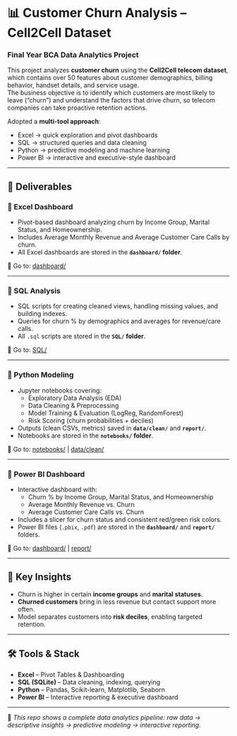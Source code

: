 # 📊 Customer Churn Analysis – Cell2Cell Dataset
### Final Year BCA Data Analytics Project

This project analyzes **customer churn** using the **Cell2Cell telecom dataset**, which contains over 50 features about customer demographics, billing behavior, handset details, and service usage.  
The business objective is to identify which customers are most likely to leave (“churn”) and understand the factors that drive churn, so telecom companies can take proactive retention actions.  

Adopted a **multi-tool approach**:  
- Excel → quick exploration and pivot dashboards  
- SQL → structured queries and data cleaning  
- Python → predictive modeling and machine learning  
- Power BI → interactive and executive-style dashboard  

---

## 📑 Deliverables

### 🔹 Excel Dashboard
- Pivot-based dashboard analyzing churn by Income Group, Marital Status, and Homeownership.  
- Includes Average Monthly Revenue and Average Customer Care Calls by churn.  
- All Excel dashboards are stored in the **`dashboard/` folder**.  

📂 Go to: [dashboard/](./dashboard/)

---

### 🔹 SQL Analysis
- SQL scripts for creating cleaned views, handling missing values, and building indexes.  
- Queries for churn % by demographics and averages for revenue/care calls.  
- All `.sql` scripts are stored in the **`SQL/` folder**.  

📂 Go to: [SQL/](./SQL/)

---

### 🔹 Python Modeling
- Jupyter notebooks covering:  
  - Exploratory Data Analysis (EDA)  
  - Data Cleaning & Preprocessing  
  - Model Training & Evaluation (LogReg, RandomForest)  
  - Risk Scoring (churn probabilities + deciles)  
- Outputs (clean CSVs, metrics) saved in **`data/clean/`** and **`report/`**.  
- Notebooks are stored in the **`notebooks/` folder**.  

📂 Go to: [notebooks/](./notebooks/) | [data/clean/](./data/clean/)

---

### 🔹 Power BI Dashboard
- Interactive dashboard with:  
  - Churn % by Income Group, Marital Status, and Homeownership  
  - Average Monthly Revenue vs. Churn  
  - Average Customer Care Calls vs. Churn  
- Includes a slicer for churn status and consistent red/green risk colors.  
- Power BI files (`.pbix`, `.pdf`) are stored in the **`dashboard/`** and **`report/`** folders.  

📂 Go to: [dashboard/](./dashboard/) | [report/](./report/)

---

## 📌 Key Insights
- Churn is higher in certain **income groups** and **marital statuses**.  
- **Churned customers** bring in less revenue but contact support more often.  
- Model separates customers into **risk deciles**, enabling targeted retention.  

---

## 🛠️ Tools & Stack
- **Excel** – Pivot Tables & Dashboarding  
- **SQL (SQLite)** – Data cleaning, indexing, querying  
- **Python** – Pandas, Scikit-learn, Matplotlib, Seaborn  
- **Power BI** – Interactive reporting & executive dashboard  

---

📌 *This repo shows a complete data analytics pipeline: raw data → descriptive insights → predictive modeling → interactive reporting.*
